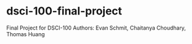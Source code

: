 # dsci-100-final-project
Final Project for DSCI-100
Authors: Evan Schmit, Chaitanya Choudhary, Thomas Huang

